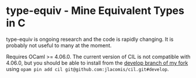 # type-equiv - Mine Equivalent Types in C

type-equiv is ongoing research and the code is rapidly changing. It is probably
not useful to many at the moment.

Requires OCaml >= 4.06.0. The current version of CIL is not compatible with
4.06.0, but you should be able to install from the [develop branch of my
fork](https://github.com/jlacomis/cil/tree/develop) using `opam pin add cil
git@github.com:jlacomis/cil.git#develop`.
